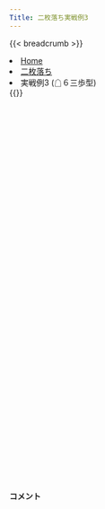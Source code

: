 ```yaml
---
Title: 二枚落ち実戦例3
---
```

{{< breadcrumb >}}
  <li class="breadcrumb-item"><a href="/shogi-beginners/">Home</a></li>
  <li class="breadcrumb-item"><a href="/shogi-beginners/4mai/">二枚落ち</a></li>
  <li class="breadcrumb-item active" aria-current="page">実戦例3 (☖６三歩型)</li>
{{</ breadcrumb >}}
<div class="row pt-3">
  <div class="col-lg-1"></div>
  <div class="col-sm" tabindex="-1">
    <script id="example-kif" type="text/plain">
手合割：二枚落ち
下手：下手
上手：上手
手数----指手---------消費時間--
*<ruby>二歩<rt>にふ</rt></ruby><ruby>突<rt>つ</rt></ruby>き<ruby>定跡<rt>じょうせき</rt></ruby>の<ruby>勝<rt>か</rt></ruby>ち<ruby>方<rt>かた</rt></ruby>をおぼえましょう。
*<div class="text-center"><img class="img-fluid pt-3 w-50" src="/shogi-beginners/img/cat33.webp"></div>
   1 ６二銀(71)
   2 ７六歩(77)
   3 ５四歩(53)
   4 ４六歩(47)
   5 ５三銀(62)
   6 ４五歩(46)
   7 ３二金(41)
   8 ４八銀(39)
   9 ７二金(61)
  10 ４七銀(48)
  11 ６二玉(51)
  12 ３六歩(37)
  13 ７四歩(73)
  14 ３五歩(36)
  15 ２二銀(31)
  16 ３八飛(28)
  17 ７三金(72)
  18 ６八銀(79)
  19 ６四金(73)
*☖<ruby>６四<rt>ろくよん</rt></ruby><ruby>歩<rt>ふ</rt></ruby>ではなく☖<ruby>６四<rt>ろくよん</rt></ruby><ruby>金<rt>きん</rt></ruby>と<ruby>攻<rt>せ</rt></ruby>めを<ruby>急<rt>いそ</rt></ruby>いだ<ruby>場合<rt>ばあい</rt></ruby>を<ruby>考<rt>かんが</rt></ruby>えてみます。<ruby>上手<rt>うわて</rt></ruby>の<ruby>攻<rt>せ</rt></ruby>めは<ruby>細<rt>ほそ</rt></ruby>いので<ruby>怖<rt>こわ</rt></ruby>がる<ruby>必要<rt>ひつよう</rt></ruby>はありません。
  20 ７八金(69)
  21 ７三桂(81)
  22 ６九玉(59)
  23 ７五歩(74)
  24 同　歩(76)
  25 同　金(64)
*☖<ruby>６四<rt>ろくよん</rt></ruby><ruby>金型<rt>きんがた</rt></ruby>をいかした<ruby>速攻<rt>そっこう</rt></ruby>です。
  26 ３四歩(35)
  27 同　歩(33)
  28 同　飛(38)
  29 ３三歩打
  30 ３六飛(34)
  31 ７六歩打
  32 ５八金(49)
*ほんの<ruby>少<rt>すこ</rt></ruby>しの<ruby>形<rt>かたち</rt></ruby>の<ruby>違<rt>ちが</rt></ruby>いなら、<ruby>定跡<rt>じょうせき</rt></ruby>と<ruby>同<rt>おな</rt></ruby>じ<ruby>指<rt>さ</rt></ruby>し<ruby>方<rt>かた</rt></ruby>で<ruby>問題<rt>もんだい</rt></ruby>ありません。しっかり<ruby>囲<rt>かこ</rt></ruby>ったらいよいよ<ruby>攻<rt>せ</rt></ruby>めていきます。
  33 ８四歩(83)
*<ruby>問題<rt>もんだい</rt></ruby>: <ruby>次<rt>つぎ</rt></ruby>の<ruby>手<rt>て</rt></ruby>を<ruby>考<rt>かんが</rt></ruby>えてみましょう。
*<div><img class="img-fluid" src="/shogi-beginners/img/cat2.webp"></div>
  34 ７七歩打
*<ruby>上手<rt>うわて</rt></ruby>の<ruby>攻<rt>せ</rt></ruby>めてきたところを<ruby>逆用<rt>ぎゃくよう</rt></ruby>しましょう。<ruby>固<rt>かた</rt></ruby>い<ruby>右辺<rt>うへん</rt></ruby>は<ruby>攻<rt>せ</rt></ruby>めないほうが<ruby>楽<rt>らく</rt></ruby>です。
  35 同　歩成(76)
  36 同　銀(68)
  37 ６五桂(73)
  38 ７六銀(77)
  39 ７四金(75)
  40 ７五歩打
  41 ６四金(74)
  42 ６六歩(67)
*<ruby>自然<rt>しぜん</rt></ruby>に<ruby>対応<rt>たいおう</rt></ruby>して<ruby>優勢<rt>ゆうせい</rt></ruby>です。
  43 ５五金(64)
  44 ６五歩(66)
  45 ４五金(55)
  46 ３九飛(36)
  47 ５五歩(54)
*<ruby>問題<rt>もんだい</rt></ruby>: <ruby>次<rt>つぎ</rt></ruby>の<ruby>手<rt>て</rt></ruby>を<ruby>考<rt>かんが</rt></ruby>えてみましょう。
*<div><img class="img-fluid" src="/shogi-beginners/img/cat2.webp"></div>
  48 ６六角(88)
*<ruby>下手<rt>したて</rt></ruby>は<ruby>切<rt>き</rt></ruby>れない<ruby>攻<rt>せ</rt></ruby>めが<ruby>大切<rt>たいせつ</rt></ruby>です。このような<ruby>露骨<rt>ろこつ</rt></ruby>な<ruby>攻<rt>せ</rt></ruby>めが<ruby>好手<rt>こうしゅ</rt></ruby>になりやすいです。☗<ruby>８四<rt>はちよん</rt></ruby><ruby>角<rt>かく</rt></ruby>を<ruby>狙<rt>ねら</rt></ruby>っています。
  49 ７三玉(62)
*<ruby>問題<rt>もんだい</rt></ruby>: <ruby>次<rt>つぎ</rt></ruby>の<ruby>手<rt>て</rt></ruby>を<ruby>考<rt>かんが</rt></ruby>えてみましょう。
*<div><img class="img-fluid" src="/shogi-beginners/img/cat2.webp"></div>
  50 ３七桂(29)
*5～7<ruby>手<rt>て</rt></ruby>の<ruby>読<rt>よ</rt></ruby>みを<ruby>入<rt>い</rt></ruby>れて、このような<ruby>手<rt>て</rt></ruby>を<ruby>見逃<rt>みのが</rt></ruby>さないようにしましょう。
  51 ４四金(45)
  52 ４五歩打
  53 ５四金(44)
  54 ４六桂打
  55 ６四歩(63)
  56 ５四桂(46)
  57 同　銀(53)
  58 ７四金打
  59 ６二玉(73)
  60 ６四金(74)
  61 ４二桂打
*<ruby>問題<rt>もんだい</rt></ruby>: <ruby>次<rt>つぎ</rt></ruby>の<ruby>手<rt>て</rt></ruby>を<ruby>考<rt>かんが</rt></ruby>えてみましょう。
*<div><img class="img-fluid" src="/shogi-beginners/img/cat2.webp"></div>
  62 ７四歩(75)
*<ruby>急<rt>いそ</rt></ruby>ぐ<ruby>必要<rt>ひつよう</rt></ruby>はないのでゆっくり<ruby>攻<rt>せ</rt></ruby>めましょう。
  63 ７二歩打
  64 ８四角(66)
  65 ５二玉(62)
  66 ７三歩成(74)
  67 同　歩(72)
  68 同　角成(84)
  69 ６三歩打
*<ruby>問題<rt>もんだい</rt></ruby>: <ruby>次<rt>つぎ</rt></ruby>の<ruby>手<rt>て</rt></ruby>を<ruby>考<rt>かんが</rt></ruby>えてみましょう。
*<div><img class="img-fluid" src="/shogi-beginners/img/cat2.webp"></div>
  70 ７四金(64)
*やはり<ruby>急<rt>いそ</rt></ruby>ぐ<ruby>必要<rt>ひつよう</rt></ruby>はありません。
  71 ２四歩(23)
  72 ５六歩(57)
  73 同　歩(55)
  74 ５五歩打
*このような<ruby>着実<rt>ちゃくじつ</rt></ruby>な<ruby>攻<rt>せ</rt></ruby>めを<ruby>意識<rt>いしき</rt></ruby>してほしいです。
  75 同　銀(54)
  76 同　馬(73)
  77 ２三銀(22)
  78 ５四歩打
  79 ２五歩(24)
  80 ６四歩(65)
  81 ４一玉(52)
  82 ５三歩成(54)
  83 ３一玉(41)
  84 ４二と(53)
  85 同　金(32)
  86 ２五桂(37)
  87 ３二玉(31)
  88 ５四桂打
  89 ２四銀(23)
  90 ４二桂成(54)
  91 同　玉(32)
*<ruby>問題<rt>もんだい</rt></ruby>: <ruby>次<rt>つぎ</rt></ruby>の<ruby>手<rt>て</rt></ruby>を<ruby>考<rt>かんが</rt></ruby>えてみましょう。
*<div><img class="img-fluid" src="/shogi-beginners/img/cat2.webp"></div>
  92 ２三金打
*<ruby>決<rt>き</rt></ruby>め<ruby>手<rt>て</rt></ruby>です。シンプルな<ruby>攻<rt>せ</rt></ruby>めを<ruby>目指<rt>めざ</rt></ruby>しましょう。
  93 ２五銀(24)
  94 ６三歩成(64)
  95 ３一桂打
  96 ５三銀打
  97 ４一玉(42)
  98 ５二と(63)
  99 投了
*<a href="/shogi-beginners/2mai/example4/">
*<ruby>次<rt>つぎ</rt></ruby>の<ruby>棋譜<rt>きふ</rt></ruby>を<ruby>見<rt>み</rt></ruby>よう！
*<div class="text-center"><img class="img-fluid pt-3 w-50" src="/shogi-beginners/img/cat1.webp"></div></a>
まで98手で下手の勝ち
    </script>
    <svg id="example" class="board" xmlns="http://www.w3.org/2000/svg" viewBox="0,0,400,540"></svg>
  </div>
  <div class="col-sm">
    <h4 class="pt-3">コメント</h4>
    <div id="comment"></div>
  </div>
  <div class="col-lg-1"></div>
</div>
